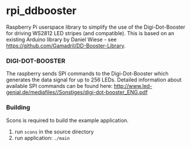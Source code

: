 rpi_ddbooster
==========

Raspberry Pi userspace library to simplify the use of the Digi-Dot-Booster for driving WS2812 LED stripes (and compatible). This is based on an existing Arduino library by Daniel Wiese - see https://github.com/Gamadril/DD-Booster-Library.

### DIGI-DOT-BOOSTER
The raspberry sends SPI commands to the Digi-Dot-Booster which generates the data signal for up to 256 LEDs. 
Detailed information about available SPI commands can be found here: http://www.led-genial.de/mediafiles//Sonstiges/digi-dot-booster_ENG.pdf

### Building
Scons is required to build the example application.
  1. run <code>scons</code> in the source directory
  2. run application: <code>./main</code>
